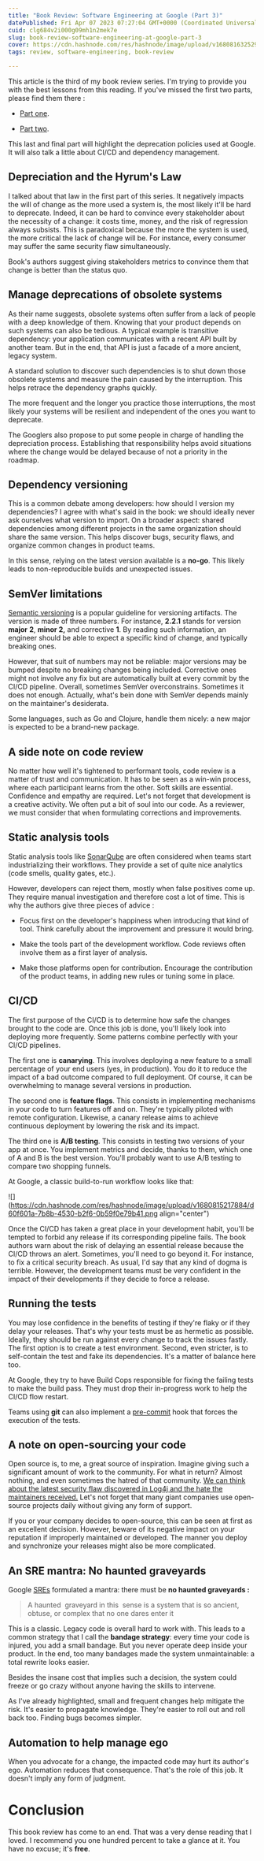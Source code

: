 ```yaml
---
title: "Book Review: Software Engineering at Google (Part 3)"
datePublished: Fri Apr 07 2023 07:27:04 GMT+0000 (Coordinated Universal Time)
cuid: clg684v2i000g09mh1n2mek7e
slug: book-review-software-engineering-at-google-part-3
cover: https://cdn.hashnode.com/res/hashnode/image/upload/v1680816325293/e66457ac-16e4-4b40-95d9-eacc8abe0015.jpeg
tags: review, software-engineering, book-review

---
```


This article is the third of my book review series. I'm trying to provide you with the best lessons from this reading. If you've missed the first two parts, please find them there :

* [Part one](https://technodoggo.hashnode.dev/book-review-software-engineering-at-google-part-1).
    
* [Part two](https://technodoggo.hashnode.dev/book-review-software-engineering-at-google-part-2).
    

This last and final part will highlight the deprecation policies used at Google. It will also talk a little about CI/CD and dependency management.

## Depreciation and the Hyrum's Law

I talked about that law in the first part of this series. It negatively impacts the will of change as the more used a system is, the most likely it'll be hard to deprecate. Indeed, it can be hard to convince every stakeholder about the necessity of a change: it costs time, money, and the risk of regression always subsists. This is paradoxical because the more the system is used, the more critical the lack of change will be. For instance, every consumer may suffer the same security flaw simultaneously.

Book's authors suggest giving stakeholders metrics to convince them that change is better than the status quo.

## Manage deprecations of obsolete systems

As their name suggests, obsolete systems often suffer from a lack of people with a deep knowledge of them. Knowing that your product depends on such systems can also be tedious. A typical example is transitive dependency: your application communicates with a recent API built by another team. But in the end, that API is just a facade of a more ancient, legacy system.

A standard solution to discover such dependencies is to shut down those obsolete systems and measure the pain caused by the interruption. This helps retrace the dependency graphs quickly.

The more frequent and the longer you practice those interruptions, the most likely your systems will be resilient and independent of the ones you want to deprecate.

The Googlers also propose to put some people in charge of handling the depreciation process. Establishing that responsibility helps avoid situations where the change would be delayed because of not a priority in the roadmap.

## Dependency versioning

This is a common debate among developers: how should I version my dependencies? I agree with what's said in the book: we should ideally never ask ourselves what version to import. On a broader aspect: shared dependencies among different projects in the same organization should share the same version. This helps discover bugs, security flaws, and organize common changes in product teams.

In this sense, relying on the latest version available is a **no-go**. This likely leads to non-reproducible builds and unexpected issues.

## SemVer limitations

[Semantic versioning](https://semver.org/) is a popular guideline for versioning artifacts. The version is made of three numbers. For instance, **2.2.1** stands for version **major** **2**, **minor 2,** and corrective **1**. By reading such information, an engineer should be able to expect a specific kind of change, and typically breaking ones.

However, that suit of numbers may not be reliable: major versions may be bumped despite no breaking changes being included. Corrective ones might not involve any fix but are automatically built at every commit by the CI/CD pipeline. Overall, sometimes SemVer overconstrains. Sometimes it does not enough. Actually, what's bein done with SemVer depends mainly on the maintainer's desiderata.

Some languages, such as Go and Clojure, handle them nicely: a new major is expected to be a brand-new package.

## A side note on code review

No matter how well it's tightened to performant tools, code review is a matter of trust and communication. It has to be seen as a win-win process, where each participant learns from the other. Soft skills are essential. Confidence and empathy are required. Let's not forget that development is a creative activity. We often put a bit of soul into our code. As a reviewer, we must consider that when formulating corrections and improvements.

## Static analysis tools

Static analysis tools like [SonarQube](https://docs.sonarqube.org/latest/) are often considered when teams start industrializing their workflows. They provide a set of quite nice analytics (code smells, quality gates, etc.).

However, developers can reject them, mostly when false positives come up. They require manual investigation and therefore cost a lot of time. This is why the authors give three pieces of advice :

* Focus first on the developer's happiness when introducing that kind of tool. Think carefully about the improvement and pressure it would bring.
    
* Make the tools part of the development workflow. Code reviews often involve them as a first layer of analysis.
    
* Make those platforms open for contribution. Encourage the contribution of the product teams, in adding new rules or tuning some in place.
    

## CI/CD

The first purpose of the CI/CD is to determine how safe the changes brought to the code are. Once this job is done, you'll likely look into deploying more frequently. Some patterns combine perfectly with your CI/CD pipelines.

The first one is **canarying**. This involves deploying a new feature to a small percentage of your end users (yes, in production). You do it to reduce the impact of a bad outcome compared to full deployment. Of course, it can be overwhelming to manage several versions in production.

The second one is **feature flags**. This consists in implementing mechanisms in your code to turn features off and on. They're typically piloted with remote configuration. Likewise, a canary release aims to achieve continuous deployment by lowering the risk and its impact.

The third one is **A/B testing**. This consists in testing two versions of your app at once. You implement metrics and decide, thanks to them, which one of A and B is the best version. You'll probably want to use A/B testing to compare two shopping funnels.

At Google, a classic build-to-run workflow looks like that:

![](https://cdn.hashnode.com/res/hashnode/image/upload/v1680815217884/d60f601a-7b8b-4530-b2f6-0b59f0e79b41.png align="center")

Once the CI/CD has taken a great place in your development habit, you'll be tempted to forbid any release if its corresponding pipeline fails. The book authors warn about the risk of delaying an essential release because the CI/CD throws an alert. Sometimes, you'll need to go beyond it. For instance, to fix a critical security breach. As usual, I'd say that any kind of dogma is terrible. However, the development teams must be very confident in the impact of their developments if they decide to force a release.

## Running the tests

You may lose confidence in the benefits of testing if they're flaky or if they delay your releases. That's why your tests must be as hermetic as possible. Ideally, they should be run against every change to track the issues fastly. The first option is to create a test environment. Second, even stricter, is to self-contain the test and fake its dependencies. It's a matter of balance here too.

At Google, they try to have Build Cops responsible for fixing the failing tests to make the build pass. They must drop their in-progress work to help the CI/CD flow restart.

Teams using **git** can also implement a [pre-commit](https://pre-commit.com/) hook that forces the execution of the tests.

## A note on open-sourcing your code

Open source is, to me, a great source of inspiration. Imagine giving such a significant amount of work to the community. For what in return? Almost nothing, and even sometimes the hatred of that community. [We can think about the latest security flaw discovered in Log4j and the hate the maintainers received.](https://dev.to/yawaramin/the-human-toll-of-log4j-maintenance-35ap) Let's not forget that many giant companies use open-source projects daily without giving any form of support.

If you or your company decides to open-source, this can be seen at first as an excellent decision. However, beware of its negative impact on your reputation if improperly maintained or developed. The manner you deploy and synchronize your releases might also be more complicated.

## An SRE mantra: No haunted graveyards

Google [SREs](https://www.redhat.com/en/topics/devops/what-is-sre#:~:text=Site%20reliability%20engineering%20(SRE)%20is,engineering%20approach%20to%20IT%20operations.) formulated a mantra: there must be **no haunted graveyards :**

> A haunted  graveyard in this  sense is a system that is so ancient, obtuse, or complex that no one dares enter it

This is a classic. Legacy code is overall hard to work with. This leads to a common strategy that I call the **bandage strategy**: every time your code is injured, you add a small bandage. But you never operate deep inside your product. In the end, too many bandages made the system unmaintainable: a total rewrite looks easier.

Besides the insane cost that implies such a decision, the system could freeze or go crazy without anyone having the skills to intervene.

As I've already highlighted, small and frequent changes help mitigate the risk. It's easier to propagate knowledge. They're easier to roll out and roll back too. Finding bugs becomes simpler.

## Automation to help manage ego

When you advocate for a change, the impacted code may hurt its author's ego. Automation reduces that consequence. That's the role of this job. It doesn't imply any form of judgment.

# Conclusion

This book review has come to an end. That was a very dense reading that I loved. I recommend you one hundred percent to take a glance at it. You have no excuse; it's **free**.